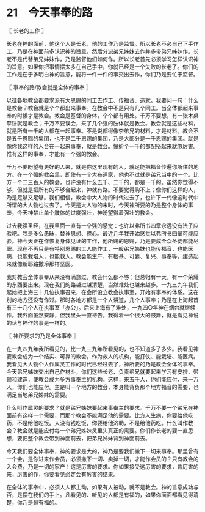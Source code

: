 # 21　今天事奉的路



〖 长老的工作 〗

长老在神的面前，他这个人是长老，他的工作乃是监督。所以长老不必自己下手作工，乃是在神面前多认识神的旨意，然后分派弟兄姊妹去作并多带弟兄姊妹作。长老不是代替弟兄姊妹作，乃是监督他们如何作。所以长老首先必须学习怎样认识神的旨意。如果你把事情摆太多在自己手中，你就已经是一个失败的长老了。你们的工作是在于多明白神的旨意，能将一件一件的事交出去作，你们乃是要忙于监督。



〖 事奉的路/教会就是全体的事奉 〗

以往各地教会都要求派有大恩赐的同工去作工、传福音、造就。我要问一句：什么是教会？教会就是个个都出来事奉。在教会中不是只有几个同工。当全体都起来事奉的时候才是教会。教会是基督的身体，个个都有用处。千万不要想，有一张木桌擘饼就是教会；千万不要误会，来了几个强的肢体就是教会。教会就是这些材料，就是所有一千的人都在一起事奉。不是说都得像李弟兄的材料，才是材料。教会不是五千恩赐的集团，也不是二千恩赐的集团，乃是大部分是一千恩赐的集团。就是像你我这样的人合在一起来事奉，就是教会。憧蚧个一千的都配搭起来就够厉害。惟有这样的事奉，才能有一个强的教会。

千万不要盼望有更好的人来，就是你这里现有的人，就足能把福音传遍你所住的地方。在一个强的教会里，即使有一个大布道家，他也不过就是弟兄当中的一个。比方一个二三百人的教会，也许没有什么五千、二千的，都是一千的。虽然你觉得不够，但就是把所有的不够合起来，神就有路。不要觉得购不上；像你们这样的人，乃是足够又足够。我们相信，教会中大人物的时代过去了，也许下一代像这时代中所谓的大人物也过去了。今天是大人物的末时，今天神所要的乃是整个身体的事奉，今天神禁止单个肢体的过度强壮，神盼望得着强壮的教会。

过去我读圣经，在我里面一直有一个强的感觉：也许以弗所书四章永远没有法子应验吧。我是多么愚昧，替神思想、担心。最近几年我开始感觉以弗所书四章可能应验。神今天正在作恢复身体见证的工作，他所赐的恩赐，乃是要成全众圣徒都能尽职。现在不再只是有特别恩赐的工人能作工，一般弟兄姊妹也能传福音，也能医病，也能栽培人，也能救人。教会能生产、有根基、可靠、复兴、事奉等，建造起来就像新耶路撒冷那样坚固。

我对教会全体事奉从来没有满意过，教会什么都不够；但总归有一天，有一个荣耀的东西要出来。现在我们的路越过越清楚，当然难处也越来越多。一九三九年我们起始把上海三十几位执事召来，在会所设立教会执事室，开始有事奉的体系。这在别的地方还没有作过。那时各地方都是一个人讲道，几个人事奉；乃是在上海起首有三十几个人在执事室「办公」。后来上海有了难处，一九四○年神在烟台就继续作。我外面虽然安静，但我里头一直祷告。我得着一个很大的鼓舞，就是看见神说的话与神作的事是一样的。



〖 神所要求的乃是全体事奉 〗

在一九四九年我所看见的，比一九三九年所看见的，也不知道多了多少。我看见神要教会成为一个结实、可靠的教会，作为救人的机构，能打仗、能栽培、能医病。我看见大人物个人作属灵工作的时代已经过去了，神所要的乃是教会全体的事奉。今天弟兄姊妹交出自己作材斗，你们这些长老、负责弟兄就要起来学习有安排、带领和建造，使教会成为多方事奉主的机构。这样，来五千人，你们能应付，来一万人，你们也能应付。主是叫一个地方的教会，本身能背负那个地方福音的需要，也满足当地弟兄姊妹的需要。

什么叫作属灵的要求？就是弟兄姊妹要起来事奉主的要求。千万不要一个弟兄在神面前有这样一个需要，而那个教会不能满足他的需要。比方人生病，你要给他吃药，不是给他吃饭。人没有钱吃饭，你要给他济助，不是给他药吃。什么叫作教会？教会就是能应付每一个弟兄姊妹灵里头真正的需要。你们作长老的要一直思想，要把整个教会带到神面前去，把弟兄姊妹背到神面前去。

今天我们要全体事奉，神的要求是大的，神乃是要我们撇下一切来事奉。那里曾有一个会，是你进来作会员，必须撇下一切、卖掉一切，才能作会员的？只有教会的入会费，乃是一切的家产！这是厉害的要求。你如果接受这厉害的要求，肯厉害的来，厉害的作，你要看见必定会有厉害的结果。

在全体的事奉中，必须人人都主动，如果有人被动，就不是教会。神的旨意成功与否，是摆在我们的手上。凡看见的、听见的人都是有福的，如果你面面都看见得清楚，你乃是最有福的。

